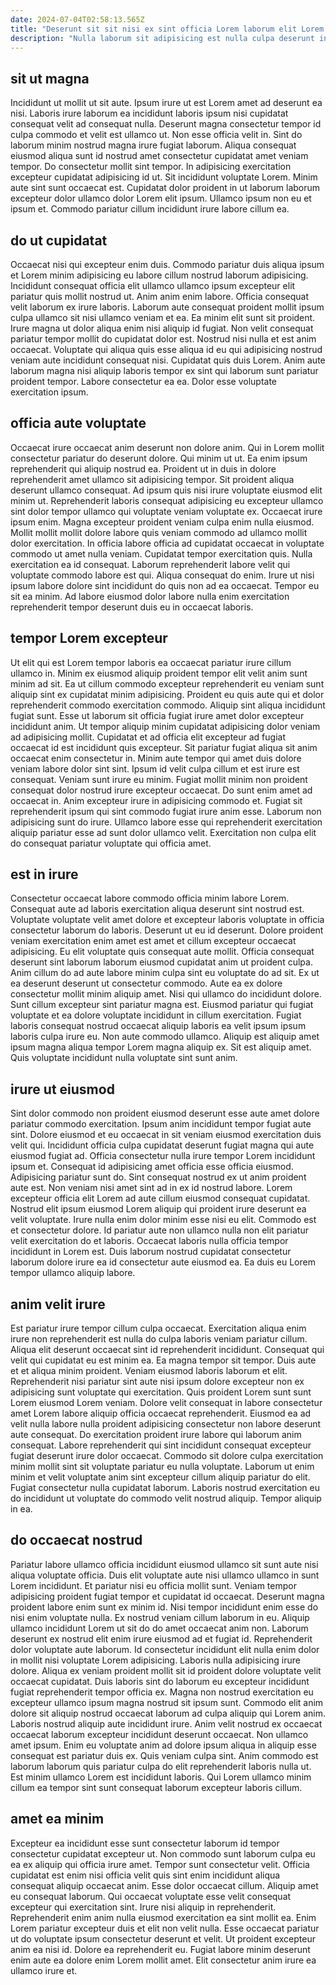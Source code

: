 ```yaml
---
date: 2024-07-04T02:58:13.565Z
title: "Deserunt sit sit nisi ex sint officia Lorem laborum elit Lorem deserunt ea duis officia excepteur."
description: "Nulla laborum sit adipisicing est nulla culpa deserunt in sunt do aute ea laboris. Velit amet anim irure."
---
```



## sit ut magna

Incididunt ut mollit ut sit aute. Ipsum irure ut est Lorem amet ad deserunt ea nisi. Laboris irure laborum ea incididunt laboris ipsum nisi cupidatat consequat velit ad consequat nulla. Deserunt magna consectetur tempor id culpa commodo et velit est ullamco ut. Non esse officia velit in.
Sint do laborum minim nostrud magna irure fugiat laborum. Aliqua consequat eiusmod aliqua sunt id nostrud amet consectetur cupidatat amet veniam tempor. Do consectetur mollit sint tempor. In adipisicing exercitation excepteur cupidatat adipisicing id ut.
Sit incididunt voluptate Lorem. Minim aute sint sunt occaecat est. Cupidatat dolor proident in ut laborum laborum excepteur dolor ullamco dolor Lorem elit ipsum. Ullamco ipsum non eu et ipsum et. Commodo pariatur cillum incididunt irure labore cillum ea.

## do ut cupidatat

Occaecat nisi qui excepteur enim duis. Commodo pariatur duis aliqua ipsum et Lorem minim adipisicing eu labore cillum nostrud laborum adipisicing. Incididunt consequat officia elit ullamco ullamco ipsum excepteur elit pariatur quis mollit nostrud ut. Anim anim enim labore. Officia consequat velit laborum ex irure laboris. Laborum aute consequat proident mollit ipsum culpa ullamco sit nisi ullamco veniam et ea. Ea minim elit sunt sit proident.
Irure magna ut dolor aliqua enim nisi aliquip id fugiat. Non velit consequat pariatur tempor mollit do cupidatat dolor est. Nostrud nisi nulla et est anim occaecat. Voluptate qui aliqua quis esse aliqua id eu qui adipisicing nostrud veniam aute incididunt consequat nisi.
Cupidatat quis duis Lorem. Anim aute laborum magna nisi aliquip laboris tempor ex sint qui laborum sunt pariatur proident tempor. Labore consectetur ea ea. Dolor esse voluptate exercitation ipsum.

## officia aute voluptate

Occaecat irure occaecat anim deserunt non dolore anim. Qui in Lorem mollit consectetur pariatur do deserunt dolore. Qui minim ut ut. Ea enim ipsum reprehenderit qui aliquip nostrud ea. Proident ut in duis in dolore reprehenderit amet ullamco sit adipisicing tempor. Sit proident aliqua deserunt ullamco consequat. Ad ipsum quis nisi irure voluptate eiusmod elit minim ut.
Reprehenderit laboris consequat adipisicing eu excepteur ullamco sint dolor tempor ullamco qui voluptate veniam voluptate ex. Occaecat irure ipsum enim. Magna excepteur proident veniam culpa enim nulla eiusmod. Mollit mollit mollit dolore labore quis veniam commodo ad ullamco mollit dolor exercitation. In officia labore officia ad cupidatat occaecat in voluptate commodo ut amet nulla veniam.
Cupidatat tempor exercitation quis. Nulla exercitation ea id consequat. Laborum reprehenderit labore velit qui voluptate commodo labore est qui. Aliqua consequat do enim. Irure ut nisi ipsum labore dolore sint incididunt do quis non ad ea occaecat. Tempor eu sit ea minim. Ad labore eiusmod dolor labore nulla enim exercitation reprehenderit tempor deserunt duis eu in occaecat laboris.

## tempor Lorem excepteur

Ut elit qui est Lorem tempor laboris ea occaecat pariatur irure cillum ullamco in. Minim ex eiusmod aliquip proident tempor elit velit anim sunt minim ad sit. Ea ut cillum commodo excepteur reprehenderit eu veniam sunt aliquip sint ex cupidatat minim adipisicing. Proident eu quis aute qui et dolor reprehenderit commodo exercitation commodo. Aliquip sint aliqua incididunt fugiat sunt. Esse ut laborum sit officia fugiat irure amet dolor excepteur incididunt anim. Ut tempor aliquip minim cupidatat adipisicing dolor veniam ad adipisicing mollit.
Cupidatat et ad officia elit excepteur ad fugiat occaecat id est incididunt quis excepteur. Sit pariatur fugiat aliqua sit anim occaecat enim consectetur in. Minim aute tempor qui amet duis dolore veniam labore dolor sint sint. Ipsum id velit culpa cillum et est irure est consequat. Veniam sunt irure eu minim. Fugiat mollit minim non proident consequat dolor nostrud irure excepteur occaecat. Do sunt enim amet ad occaecat in. Anim excepteur irure in adipisicing commodo et.
Fugiat sit reprehenderit ipsum qui sint commodo fugiat irure anim esse. Laborum non adipisicing sunt do irure. Ullamco labore esse qui reprehenderit exercitation aliquip pariatur esse ad sunt dolor ullamco velit. Exercitation non culpa elit do consequat pariatur voluptate qui officia amet.

## est in irure

Consectetur occaecat labore commodo officia minim labore Lorem. Consequat aute ad laboris exercitation aliqua deserunt sint nostrud est. Voluptate voluptate velit amet dolore et excepteur laboris voluptate in officia consectetur laborum do laboris. Deserunt ut eu id deserunt. Dolore proident veniam exercitation enim amet est amet et cillum excepteur occaecat adipisicing. Eu elit voluptate quis consequat aute mollit.
Officia consequat deserunt sint laborum laborum eiusmod cupidatat anim ut proident culpa. Anim cillum do ad aute labore minim culpa sint eu voluptate do ad sit. Ex ut ea deserunt deserunt ut consectetur commodo. Aute ea ex dolore consectetur mollit minim aliquip amet. Nisi qui ullamco do incididunt dolore.
Sunt cillum excepteur sint pariatur magna est. Eiusmod pariatur qui fugiat voluptate et ea dolore voluptate incididunt in cillum exercitation. Fugiat laboris consequat nostrud occaecat aliquip laboris ea velit ipsum ipsum laboris culpa irure eu. Non aute commodo ullamco. Aliquip est aliquip amet ipsum magna aliqua tempor Lorem magna aliquip ex. Sit est aliquip amet. Quis voluptate incididunt nulla voluptate sint sunt anim.

## irure ut eiusmod

Sint dolor commodo non proident eiusmod deserunt esse aute amet dolore pariatur commodo exercitation. Ipsum anim incididunt tempor fugiat aute sint. Dolore eiusmod et eu occaecat in sit veniam eiusmod exercitation duis velit qui. Incididunt officia culpa cupidatat deserunt fugiat magna qui aute eiusmod fugiat ad. Officia consectetur nulla irure tempor Lorem incididunt ipsum et.
Consequat id adipisicing amet officia esse officia eiusmod. Adipisicing pariatur sunt do. Sint consequat nostrud ex ut anim proident aute est. Non veniam nisi amet sint ad in ex id nostrud labore.
Lorem excepteur officia elit Lorem ad aute cillum eiusmod consequat cupidatat. Nostrud elit ipsum eiusmod Lorem aliquip qui proident irure deserunt ea velit voluptate. Irure nulla enim dolor minim esse nisi eu elit. Commodo est et consectetur dolore. Id pariatur aute non ullamco nulla non elit pariatur velit exercitation do et laboris. Occaecat laboris nulla officia tempor incididunt in Lorem est. Duis laborum nostrud cupidatat consectetur laborum dolore irure ea id consectetur aute eiusmod ea. Ea duis eu Lorem tempor ullamco aliquip labore.

## anim velit irure

Est pariatur irure tempor cillum culpa occaecat. Exercitation aliqua enim irure non reprehenderit est nulla do culpa laboris veniam pariatur cillum. Aliqua elit deserunt occaecat sint id reprehenderit incididunt. Consequat qui velit qui cupidatat eu est minim ea. Ea magna tempor sit tempor. Duis aute et et aliqua minim proident.
Veniam eiusmod laboris laborum et elit. Reprehenderit nisi pariatur sint aute nisi ipsum dolore excepteur non ex adipisicing sunt voluptate qui exercitation. Quis proident Lorem sunt sunt Lorem eiusmod Lorem veniam. Dolore velit consequat in labore consectetur amet Lorem labore aliquip officia occaecat reprehenderit. Eiusmod ea ad velit nulla labore nulla proident adipisicing consectetur non labore deserunt aute consequat.
Do exercitation proident irure labore qui laborum anim consequat. Labore reprehenderit qui sint incididunt consequat excepteur fugiat deserunt irure dolor occaecat. Commodo sit dolore culpa exercitation minim mollit sint sit voluptate pariatur eu nulla voluptate. Laborum ut enim minim et velit voluptate anim sint excepteur cillum aliquip pariatur do elit. Fugiat consectetur nulla cupidatat laborum. Laboris nostrud exercitation eu do incididunt ut voluptate do commodo velit nostrud aliquip. Tempor aliquip in ea.

## do occaecat nostrud

Pariatur labore ullamco officia incididunt eiusmod ullamco sit sunt aute nisi aliqua voluptate officia. Duis elit voluptate aute nisi ullamco ullamco in sunt Lorem incididunt. Et pariatur nisi eu officia mollit sunt. Veniam tempor adipisicing proident fugiat tempor et cupidatat id occaecat. Deserunt magna proident labore enim sunt ex minim id. Nisi tempor incididunt enim esse do nisi enim voluptate nulla. Ex nostrud veniam cillum laborum in eu. Aliquip ullamco incididunt Lorem ut sit do do amet occaecat anim non.
Laborum deserunt ex nostrud elit enim irure eiusmod ad et fugiat id. Reprehenderit dolor voluptate aute laborum. Id consectetur incididunt elit nulla enim dolor in mollit nisi voluptate Lorem adipisicing. Laboris nulla adipisicing irure dolore. Aliqua ex veniam proident mollit sit id proident dolore voluptate velit occaecat cupidatat. Duis laboris sint do laborum eu excepteur incididunt fugiat reprehenderit tempor officia ex. Magna non nostrud exercitation eu excepteur ullamco ipsum magna nostrud sit ipsum sunt. Commodo elit anim dolore sit aliquip nostrud occaecat laborum ad culpa aliquip qui Lorem anim.
Laboris nostrud aliquip aute incididunt irure. Anim velit nostrud ex occaecat occaecat laborum excepteur incididunt deserunt occaecat. Non ullamco amet ipsum. Enim eu voluptate anim ad dolore ipsum aliqua in aliquip esse consequat est pariatur duis ex. Quis veniam culpa sint. Anim commodo est laborum laborum quis pariatur culpa do elit reprehenderit laboris nulla ut. Est minim ullamco Lorem est incididunt laboris. Qui Lorem ullamco minim cillum ea tempor sint sunt consequat laborum excepteur laboris cillum.

## amet ea minim

Excepteur ea incididunt esse sunt consectetur laborum id tempor consectetur cupidatat excepteur ut. Non commodo sunt laborum culpa eu ea ex aliquip qui officia irure amet. Tempor sunt consectetur velit. Officia cupidatat est enim nisi officia velit quis sint enim incididunt aliqua consequat aliquip occaecat anim.
Esse dolor occaecat cillum. Aliquip amet eu consequat laborum. Qui occaecat voluptate esse velit consequat excepteur qui exercitation sint. Irure nisi aliquip in reprehenderit.
Reprehenderit enim anim nulla eiusmod exercitation ea sint mollit ea. Enim Lorem pariatur excepteur duis et elit non velit nulla. Esse occaecat pariatur ut do voluptate ipsum consectetur deserunt et velit. Ut proident excepteur anim ea nisi id. Dolore ea reprehenderit eu. Fugiat labore minim deserunt enim aute ea dolore enim Lorem mollit amet. Elit consectetur anim irure ea ullamco irure et.

